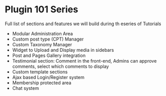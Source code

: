 # Plugin 101 Series

Full list of sections and features we will build during th eseries of Tutorials

* Modular Administration Area
* Custom post type (CPT) Manager
* Custom Taxonomy Manager
* Widget to Upload and Display media in sidebars
* Post and Pages Gallery integration
* Testimonial section: Comment in the front-end, Admins can approve comments, select which comments to display
* Custom template sections
* Ajax based Login/Register system
* Membership protected area
* Chat system
